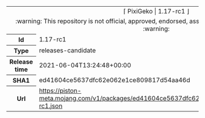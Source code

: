 <html><table>
<tr><td colspan="2" align="center"><img width="0" height="0"><br/>⌈ PixiGeko | 1.17-rc1 ⌋<br/><img width="0" height="0"></td></tr>
<tr><td colspan="2" align="center"><img width="0" height="0"><br/>
:warning: This repository is not official, approved, endorsed, associated or connected with Mojang :warning:
<br/><img width="0" height="0"></td></tr>
<tr><th>Id</th><td>1.17-rc1</td></tr>
<tr><th>Type</th><td>releases-candidate</td></tr>
<tr><th>Release time</th><td>2021-06-04T13:24:48+00:00</td></tr>
<tr><th>SHA1</th><td>ed41604ce5637dfc62e062e1ce809817d54aa46d</td></tr>
<tr><th>Url</th><td><a href="https://piston-meta.mojang.com/v1/packages/ed41604ce5637dfc62e062e1ce809817d54aa46d/1.17-rc1.json">https://piston-meta.mojang.com/v1/packages/ed41604ce5637dfc62e062e1ce809817d54aa46d/1.17-rc1.json</a></td></tr>